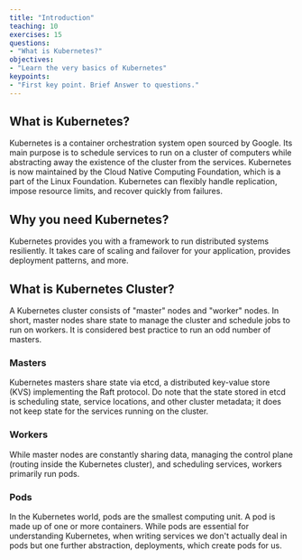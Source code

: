 ```yaml
---
title: "Introduction"
teaching: 10
exercises: 15
questions:
- "What is Kubernetes?"
objectives:
- "Learn the very basics of Kubernetes"
keypoints:
- "First key point. Brief Answer to questions."
---
```

## What is Kubernetes?
Kubernetes is a container orchestration system open sourced by Google. Its main purpose is to schedule services to run on a cluster of computers while abstracting away the existence of the cluster from the services. Kubernetes is now maintained by the Cloud Native Computing Foundation, which is a part of the Linux Foundation. Kubernetes can flexibly handle replication, impose resource limits, and recover quickly from failures.

## Why you need Kubernetes?
Kubernetes provides you with a framework to run distributed systems resiliently. It takes care of scaling and failover for your application, provides deployment patterns, and more.

## What is Kubernetes Cluster?
A Kubernetes cluster consists of "master" nodes and "worker" nodes. In short, master nodes share state to manage the cluster and schedule jobs to run on workers. It is considered best practice to run an odd number of masters.

### Masters
Kubernetes masters share state via etcd, a distributed key-value store (KVS) implementing the Raft protocol. Do note that the state stored in etcd is scheduling state, service locations, and other cluster metadata; it does not keep state for the services running on the cluster.

### Workers
While master nodes are constantly sharing data, managing the control plane (routing inside the Kubernetes cluster), and scheduling services, workers primarily run pods.

### Pods
In the Kubernetes world, pods are the smallest computing unit. A pod is made up of one or more containers. While pods are essential for understanding Kubernetes, when writing services we don't actually deal in pods but one further abstraction, deployments, which create pods for us.
